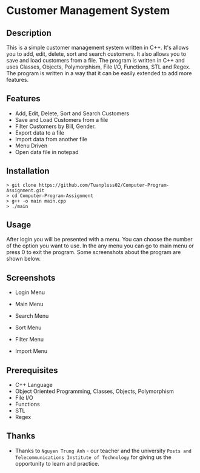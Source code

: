 # Customer Management System
## Description
This is a simple customer management system written in C++. It's allows you to add, edit, delete, sort and search customers. It also allows you to save and load customers from a file. The program is written in C++ and uses Classes, Objects, Polymorphism, File I/O, Functions, STL and Regex. The program is written in a way that it can be easily extended to add more features. 
## Features
- Add, Edit, Delete, Sort and Search Customers
- Save and Load Customers from a file
- Filter Customers by Bill, Gender.
- Export data to a file
- Import data from another file
- Menu Driven
- Open data file in notepad

## Installation
```
> git clone https://github.com/Tuanpluss02/Computer-Program-Assignment.git
> cd Computer-Program-Assignment
> g++ -o main main.cpp
> ./main
```
## Usage
After login you will be presented with a menu. You can choose the number of the option you want to use. In the any menu you can go to main menu or press 0 to exit the program. Some screenshots about the program are shown below.

## Screenshots
 - Login Menu

 - Main Menu

 - Search Menu
 
 - Sort Menu

 - Filter Menu

 - Import Menu

 ## Prerequisites
 - C++ Language
 - Object Oriented Programming, Classes, Objects, Polymorphism
 - File I/O
 - Functions
 - STL
 - Regex

## Thanks
- Thanks to `Nguyen Trung Anh` - our teacher and the university `Posts and Telecommunications Institute of Technology` for giving us the opportunity to learn and practice.
